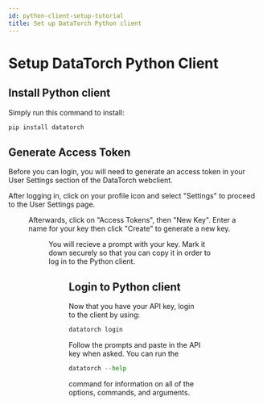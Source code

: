 ```yaml
---
id: python-client-setup-tutorial
title: Set up DataTorch Python client
---
```

# Setup DataTorch Python Client

## Install Python client

Simply run this command to install:

```python
pip install datatorch
```

## Generate Access Token

Before you can login, you will need to generate an access token in your User Settings section of the DataTorch webclient. 

After logging in, click on your profile icon and select "Settings" to proceed to the User Settings page.

<Figure 
  src="/figures/tutorials/setup-python-client/user-settings.png"
  width="100%"
  max-width="450px"
  caption="Click here to enter user settings"
/>

Afterwards, click on "Access Tokens", then "New Key". Enter a name for your key then click "Create" to generate a new key.

<Figure 
  src="/figures/tutorials/setup-python-client/new-key.png"
  width="100%"
  max-width="900px"
  caption="You should see this prompt when you click 'New Key' "
/>

You will recieve a prompt with your key. Mark it down securely so that you can copy it in order to log in to the Python client.

<Figure 
  src="/figures/tutorials/setup-python-client/api-key.png"
  width="100%"
  max-width="450px"
  caption="API key"
/>

## Login to Python client

Now that you have your API key, login to the client by using: 

```python
datatorch login
```

Follow the prompts and paste in the API key when asked. You can run the

```python
datatorch --help
```

command for information on all of the options, commands, and arguments.

<Figure 
  src="/figures/tutorials/setup-python-client/datatorch-help.png"
  width="100%"
  max-width="450px"
  caption="Output of the datatorch --help command"
/>